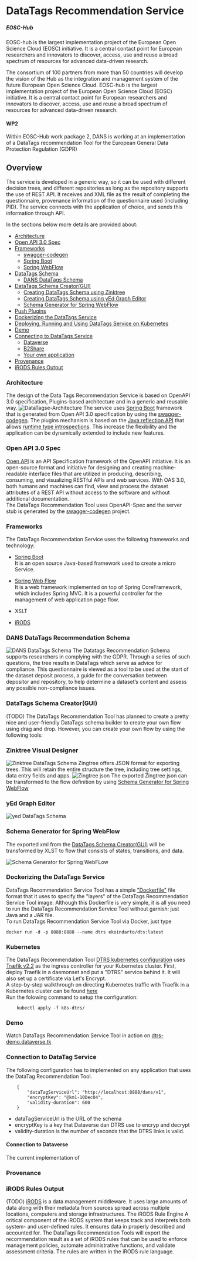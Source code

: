 # DataTags Recommendation Service

##### EOSC-Hub 

EOSC-hub is the largest implementation project of the European Open Science Cloud (EOSC) initiative. It is a central contact point for European researchers and innovators 
to discover, access, use and reuse a broad spectrum of resources for advanced data-driven research. 

The consortium of 100 partners from more than 50 countries will develop the vision of the Hub as the integration and 
management system of the future European Open Science Cloud. EOSC-hub is the largest implementation project of the European Open Science Cloud (EOSC) initiative. 
It is a central contact point for European researchers and innovators 
to discover, access, use and reuse a broad spectrum of resources for advanced data-driven research. 

#### WP2

Within EOSC-Hub work package 2, DANS is working at an implementation of a DataTags recommendation Tool for the European General Data Protection Regulation (GDPR) 

## Overview
The service is developed in a generic way, so it can be used with different decision trees, and different repositories as long as the repository supports the use of REST API.
It receives and XML file as the result of completing the questionnaire, provenance information of the questionnaire used (including PID).
The service connects with the application of choice, and sends this information through API. 

In the sections below more details are provided about:

*	[Architecture](#datatags-architecture)
*   [Open API 3.0 Spec](#datatags-openapi)
*   [Frameworks]()
    *   [swagger-codegen](https://github.com/swagger-api/swagger-codegen)
    *   [Spring Boot](https://spring.io/projects/spring-boot)
    *   [Spring WebFlow](https://docs.spring.io/spring-webflow/docs/current/reference/htmlsingle/)
*   [DataTags Schema](#datatags-schema)
    *   [DANS DataTags Schema](#datatags-schema-dans)
*   [DataTags Schema Creator(GUI)](#datatags-schema-creator)
    *   [Creating DataTags Schema using Zinktree](https://zingtree.com/)
    *   [Creating DataTags Schema using yEd Graph Editor](https://www.yworks.com/products/yed)
    *   [Schema Generator for Spring WebFlow](#datatags-schema-generator)
*   [Push Plugins]()
*   [Dockerizing the DataTags Service](#datatags-service-docker)
*   [Deploying, Running and Using DataTags Service on Kubernetes](#datatags-kubernetes)
*   [Demo](#datatags-demo)
*   [Connecting to DataTags Service](#datatags-connection)
    *   [Dataverse](#datatags-dataverse)
    *   [B2Share](#datatags-b2share)
    *	[Your own application](#datatags-apps)
*   [Provenance](#datatags-provenance)    
*   [iRODS Rules Output](#datatags-irods)

### <a name="datatags-architecture"></a>Architecture
The design of the Data Tags Recommendation Service is based on OpenAPI 3.0 specification, Plugins-based architecture and in a generic and reusable way.
![DataTagse-Architecture](readme-imgs/Datatags-Architecture.png "DataTags Service")
The service uses [Spring Boot](https://spring.io/projects/spring-boot) framework that is generated from Open API 3.0 specification by using the [swagger-codegen](https://github.com/swagger-api/swagger-codegen). 
The plugins mechanism is based on the [Java reflection API](https://docs.oracle.com/javase/tutorial/reflect/) that allows [runtime type introspections](https://en.wikipedia.org/wiki/Type_introspection). This increase the flexibility and the application can be dynamically extended to include new features.

### <a name="datatags-openapi"></a>Open API 3.0 Spec
[Open API](https://github.com/swagger-api/swagger-core) is an API Specification framework of the OpenAPI initiative. 
It is an open-source format and initiative for designing and creating machine-readable interface files that are utilized in producing, describing, consuming, and visualizing RESTful APIs and web services. 
With OAS 3.0, both humans and machines can find, view and process the dataset attributes of a REST API without access to the software and without additional documentation.<br/>
The DataTags Recommendation Tool uses OpenAPI-Spec and the server stub is generated by the [swagger-codegen](https://github.com/swagger-api/swagger-codegen) project. 
### Frameworks
The DataTags Recommendation Service uses the following frameworks and technology:
- [Spring Boot](https://spring.io/projects/spring-boot) <br/>
  It is an open source Java-based framework used to create a micro Service. 
- [Spring Web Flow](https://projects.spring.io/spring-webflow/) <br/>
  It is a web framework implemented on top of Spring CoreFramework, which includes Spring MVC. 
  It is a powerful controller for the management of web application page flow.
  
- XSLT
- [iRODS](https://irods.org/)

### <a name="datatags-schema-dans"></a>DANS DataTags Recommendation Schema
![DANS DataTags Schema](readme-imgs/Datatags-2nd-prototype.jpg "DANS DataTags Schema")
The Datatags Recommendation Schema supports researchers in complying with the GDPR. Through a series of such questions, the tree results in DataTags which serve as advice for compliance. This questionnaire is viewed as a tool to be used at the start of the dataset deposit process, a guide for the conversation between depositor and repository, to help determine a dataset’s content and assess any possible non-compliance issues.

### <a name="datatags-schema-creator"></a>DataTags Schema Creator(GUI)
(TODO) The DataTags Recommendation Tool has planned to create a pretty nice and user-friendly DataTags schema builder to create your own flow using drag and drop.
However, you can create your own flow by using the following tools:

### <a name="datatags-schema-creator-zinktree"></a>Zinktree Visual Designer

![Zinktree DataTags Schema](readme-imgs/zinktree-visual-designer.png "Zingtree DataTags Schema Creator")
Zingtree offers JSON format for exporting trees. This will retain the entire structure the tree, including tree settings, data entry fields and apps. 
![Zingtree json](readme-imgs/exported-json-zingtree.png "Zingtree json")
The exported Zingtree json can be transformed to the flow definition by using [Schema Generator for Spring WebFlow](#datatags-schema-generator)

### <a name="datatags-schema-creator-yed"></a>yEd Graph Editor

![yed DataTags Schema](readme-imgs/yed-designer.png "Zingtree DataTags Schema Creator")

### <a name="datatags-schema-generator"></a>Schema Generator for Spring WebFlow
The exported xml from the [DataTags Schema Creator(GUI)](#datatags-schema-creator) will be transformed by XLST to flow that consists of states, transitions, and data.

![Schema Generator for Spring WebFLow](readme-imgs/dtrs-flow-generator.png "Schema Generator")




### <a name="datatags-service-docker"></a>Dockerizing the DataTags Service
DataTags Recommendation Service Tool has a simple ["Dockerfile"](https://docs.docker.com/reference/builder/) file format that it uses to specify the "layers" of the DataTags Recommendation Service Tool image. 
Although this Dockerfile is very simple, it is all you need to run the DataTags Recommendation Service Tool without garnish: just Java and a JAR file.<br/>
To run DataTags Recommendation Service Tool via Docker, just type

    docker run -d -p 8888:8888 --name dtrs ekoindarto/dts:latest
    
### <a name="datatags-kubernetes"></a>Kubernetes
The DataTags Recommendation Tool [DTRS kubernetes configuration](https://github.com/ekoi/datatags-service/tree/master/k8s-dtrs) uses [Træfik v2.2](https://containo.us/traefik/) as the ingress controller for your Kubernetes cluster. 
First, deploy Traefik in a daemonset and put a "DTRS" service behind it. It will also set up a certificate via Let's Encrypt.<br/>
A step-by-step walkthrough on directing Kubernetes traffic with Traefik in a Kubernetes cluster can be found [here](https://github.com/ekoi/traefik-speeltuin)<br/>
Run the folowing command to setup the configuration:

        kubectl apply -f k8s-dtrs/
        
### <a name="datatags-demo"></a>Demo
Watch DataTags Recommendation Service Tool in action on [dtrs-demo.dataverse.tk](https://dtrs-demo.dataverse.tk/schema)
### <a name="datatags-dataverse"></a>Connection to DataTag Service
The following configuration has to implemented on any application that uses the DataTag Recommendation Tool.

        {
            "dataTagServiceUrl": "http://localhost:8888/dans/v1", 
            "encryptKey": "@km1-10Dec04",
            "validity-duration": 600   
        }
 
 - dataTagServiceUrl is the URL of the schema
 - encryptKey is a key that Dataverse dan DTRS use to encryp and decrypt
 - validity-duration is the number of seconds that the DTRS links is valid.
 
 #### <a name="datatags-b2share"></a>Connection to Dataverse
 The current implementation of 
 
 ### <a name="datatags-provenance"></a>Provenance    
 
 ### <a name="datatags-irods"></a>iRODS Rules Output
 (TODO) [iRODS](https://irods.org/) is a data management middleware. It uses large amounts of data along with their metadata from sources spread across multiple locations, computers and storage infrastructures.
 The iRODS Rule Engine A critical component of the iRODS system that keeps track and interprets both system- and user-defined rules. It ensures data in properly described and accounted for. 
 The DataTags Recommendation Tools will export the recommendation result as  a set of iRODS rules that can be used to enforce management policies, automate administrative functions, and validate assessment criteria. The rules are written in the iRODS rule language.